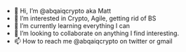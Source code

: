 - 👋 Hi, I’m @abqaiqcrypto aka Matt
- 👀 I’m interested in Crypto, Agile, getting rid of BS
- 🌱 I’m currently learning everything I can
- 💞️ I’m looking to collaborate on anything I find interesting.  
- 📫 How to reach me @abqaiqcrypto on twitter or gmail

<!---
abqaiqcrypto/abqaiqcrypto is a ✨ special ✨ repository because its `README.md` (this file) appears on your GitHub profile.
You can click the Preview link to take a look at your changes.
--->
